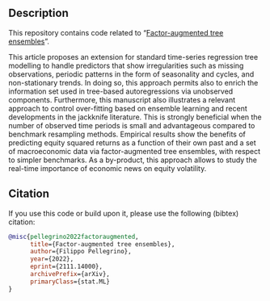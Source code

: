 ## Description
This repository contains code related to “[Factor-augmented tree ensembles](https://arxiv.org/abs/2111.14000)”.

This article proposes an extension for standard time-series regression tree modelling to handle predictors that show irregularities such as missing observations, periodic patterns in the form of seasonality and cycles, and non-stationary trends. In doing so, this approach permits also to enrich the information set used in tree-based autoregressions via unobserved components. Furthermore, this manuscript also illustrates a relevant approach to control over-fitting based on ensemble learning and recent developments in the jackknife literature. This is strongly beneficial when the number of observed time periods is small and advantageous compared to benchmark resampling methods. Empirical results show the benefits of predicting equity squared returns as a function of their own past and a set of macroeconomic data via factor-augmented tree ensembles, with respect to simpler benchmarks. As a by-product, this approach allows to study the real-time importance of economic news on equity volatility.

## Citation
If you use this code or build upon it, please use the following (bibtex) citation:
```bibtex
@misc{pellegrino2022factoraugmented,
      title={Factor-augmented tree ensembles}, 
      author={Filippo Pellegrino},
      year={2022},
      eprint={2111.14000},
      archivePrefix={arXiv},
      primaryClass={stat.ML}
}
```
